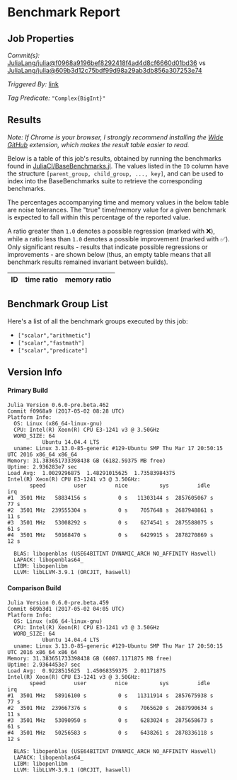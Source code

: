 # Benchmark Report

## Job Properties

*Commit(s):* [JuliaLang/julia@f0968a9196bef8292418f4ad4d8cf6660d01bd36](https://github.com/JuliaLang/julia/commit/f0968a9196bef8292418f4ad4d8cf6660d01bd36) vs [JuliaLang/julia@609b3d12c75bdf99d98a29ab3db856a307253e74](https://github.com/JuliaLang/julia/commit/609b3d12c75bdf99d98a29ab3db856a307253e74)

*Triggered By:* [link](https://github.com/JuliaLang/julia/pull/21654#issuecomment-298562803)

*Tag Predicate:* `"Complex{BigInt}"`

## Results

*Note: If Chrome is your browser, I strongly recommend installing the [Wide GitHub](https://chrome.google.com/webstore/detail/wide-github/kaalofacklcidaampbokdplbklpeldpj?hl=en)
extension, which makes the result table easier to read.*

Below is a table of this job's results, obtained by running the benchmarks found in
[JuliaCI/BaseBenchmarks.jl](https://github.com/JuliaCI/BaseBenchmarks.jl). The values
listed in the `ID` column have the structure `[parent_group, child_group, ..., key]`,
and can be used to index into the BaseBenchmarks suite to retrieve the corresponding
benchmarks.

The percentages accompanying time and memory values in the below table are noise tolerances. The "true"
time/memory value for a given benchmark is expected to fall within this percentage of the reported value.

A ratio greater than `1.0` denotes a possible regression (marked with :x:), while a ratio less
than `1.0` denotes a possible improvement (marked with :white_check_mark:). Only significant results - results
that indicate possible regressions or improvements - are shown below (thus, an empty table means that all
benchmark results remained invariant between builds).

| ID | time ratio | memory ratio |
|----|------------|--------------|

## Benchmark Group List

Here's a list of all the benchmark groups executed by this job:

- `["scalar","arithmetic"]`
- `["scalar","fastmath"]`
- `["scalar","predicate"]`

## Version Info

#### Primary Build

```
Julia Version 0.6.0-pre.beta.462
Commit f0968a9 (2017-05-02 08:28 UTC)
Platform Info:
  OS: Linux (x86_64-linux-gnu)
  CPU: Intel(R) Xeon(R) CPU E3-1241 v3 @ 3.50GHz
  WORD_SIZE: 64
           Ubuntu 14.04.4 LTS
  uname: Linux 3.13.0-85-generic #129-Ubuntu SMP Thu Mar 17 20:50:15 UTC 2016 x86_64 x86_64
Memory: 31.383651733398438 GB (6182.59375 MB free)
Uptime: 2.936283e7 sec
Load Avg:  1.0029296875  1.48291015625  1.73583984375
Intel(R) Xeon(R) CPU E3-1241 v3 @ 3.50GHz: 
       speed         user         nice          sys         idle          irq
#1  3501 MHz   58834156 s          0 s   11303144 s  2857605067 s         77 s
#2  3501 MHz  239555304 s          0 s    7057648 s  2687948861 s         11 s
#3  3501 MHz   53008292 s          0 s    6274541 s  2875588075 s         61 s
#4  3501 MHz   50168470 s          0 s    6429915 s  2878270869 s         12 s

  BLAS: libopenblas (USE64BITINT DYNAMIC_ARCH NO_AFFINITY Haswell)
  LAPACK: libopenblas64_
  LIBM: libopenlibm
  LLVM: libLLVM-3.9.1 (ORCJIT, haswell)

```

#### Comparison Build

```
Julia Version 0.6.0-pre.beta.459
Commit 609b3d1 (2017-05-02 04:05 UTC)
Platform Info:
  OS: Linux (x86_64-linux-gnu)
  CPU: Intel(R) Xeon(R) CPU E3-1241 v3 @ 3.50GHz
  WORD_SIZE: 64
           Ubuntu 14.04.4 LTS
  uname: Linux 3.13.0-85-generic #129-Ubuntu SMP Thu Mar 17 20:50:15 UTC 2016 x86_64 x86_64
Memory: 31.383651733398438 GB (6087.1171875 MB free)
Uptime: 2.9364453e7 sec
Load Avg:  0.9228515625  1.45068359375  2.01171875
Intel(R) Xeon(R) CPU E3-1241 v3 @ 3.50GHz: 
       speed         user         nice          sys         idle          irq
#1  3501 MHz   58916100 s          0 s   11311914 s  2857675938 s         77 s
#2  3501 MHz  239667376 s          0 s    7065620 s  2687990634 s         11 s
#3  3501 MHz   53090950 s          0 s    6283024 s  2875658673 s         61 s
#4  3501 MHz   50256583 s          0 s    6438261 s  2878336118 s         12 s

  BLAS: libopenblas (USE64BITINT DYNAMIC_ARCH NO_AFFINITY Haswell)
  LAPACK: libopenblas64_
  LIBM: libopenlibm
  LLVM: libLLVM-3.9.1 (ORCJIT, haswell)

```

